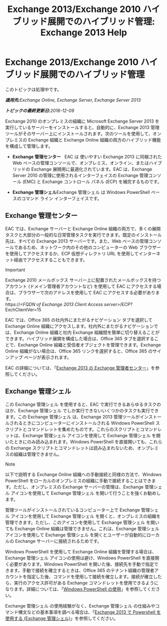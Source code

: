 ﻿---
title: 'Exchange 2013/Exchange 2010 ハイブリッド展開でのハイブリッド管理: Exchange 2013 Help'
TOCTitle: Exchange 2013/Exchange 2010 ハイブリッド展開でのハイブリッド管理
ms:assetid: 613ad2c2-bb7a-4810-b572-71945bd103f1
ms:mtpsurl: https://technet.microsoft.com/ja-jp/library/Dn393961(v=EXCHG.150)
ms:contentKeyID: 59635066
ms.date: 01/11/2018
mtps_version: v=EXCHG.150
ms.translationtype: HT
---

# Exchange 2013/Exchange 2010 ハイブリッド展開でのハイブリッド管理

このトピックは処理中です。  

_<strong>適用先:</strong>Exchange Online, Exchange Server, Exchange Server 2013_

_<strong>トピックの最終更新日:</strong>2016-12-09_

Exchange 2010 のオンプレミスの組織に Microsoft Exchange Server 2013 を実行しているサーバーをインストールすると、自動的に、Exchange 2013 管理ツールがそのサーバー上にインストールされます。次のツールを使用して、オンプレミスの Exchange 組織と Exchange Online 組織の両方のハイブリッド機能を構成して管理します。

  - **Exchange 管理センター**   EAC は 使いやすい Exchange 2013 に同梱された Web ベースの管理コンソールで、オンプレミス、オンライン、またはハイブリッドの Exchange 展開用に最適化されています。EAC は、Exchange Server 2010 の管理に使用されるインターフェイスの Exchange 管理コンソール (EMC) と Exchange コントロール パネル (ECP) を補完するものです。

  - **Exchange 管理シェル**Exchange 管理シェル は Windows PowerShell ベースのコマンド ライン インターフェイスです。

## Exchange 管理センター

EAC では、Exchange サーバーと Exchange Online 組織の両方で、多くの展開タスクと大部分の一般的な日常管理タスクを実行できます。既定のインストール先は、すべての Exchange 2013 サーバーです。また、Web ベースの管理コンソールであるため、ネットワーク内のその他のコンピューターの Web ブラウザーを使用してアクセスするか、ECP 仮想ディレクトリ URL を使用してインターネット経由でアクセスすることもできます。


> [!IMPORTANT]
> Exchange 2010 メールボックス サーバー上に配置されたメールボックスを持つアカウント (ドメイン管理者アカウントなど) を使用して EAC にアクセスする場合は、ブラウザーで次のアドレスを使用して EAC にアクセスする必要があります。<BR>https://<EM>&lt;FQDN of Exchange 2013 Client Access server&gt;</EM>/ECP? ExchClientVer=15



EAC では、Office 365 の社内外にまたがるナビゲーション タブを選択して Exchange Online 組織にアクセスします。社内外にまたがるナビゲーションでは、Exchange Online 組織と社内 Exchange 組織間を簡単に切り替えることができます。ハイブリッド展開を構成した場合は、Office 365 タブを選択することで、Exchange Online 組織と受信者オブジェクトを管理できます。Exchange Online 組織がない場合は、Office 365 リンクを選択すると、Office 365 のサインアップ ページが表示されます。

EAC の詳細については、「[Exchange 2013 の Exchange 管理者センター](https://technet.microsoft.com/ja-jp/library/jj150562\(v=exchg.150\))」を参照してください。

## Exchange 管理シェル

この Exchange 管理シェル を使用すると、EAC で実行できるあらゆるタスクのほか、Exchange 管理シェル でしか実行できないいくつかのタスクも実行できます。この Exchange 管理シェル は、Exchange 2013 管理ツールがインストールされるときにコンピューターにインストールされる Windows PowerShell スクリプトとコマンドレットを集めたものです。これらのスクリプトとコマンドレットは、Exchange 管理シェル アイコンを使用して Exchange 管理シェル を開いたときにのみ読み込まれます。Windows PowerShell を直接開いても、これらの Exchange スクリプトとコマンドレットは読み込まれないため、オンプレミスの組織は管理できません。


> [!NOTE]
> 以下で説明する Exchange Online 組織への手動接続と同様の方法で、Windows PowerShell をローカルのオンプレミスの組織に手動で接続することはできます。ただし、オンプレミスの Exchange サーバーの管理は、Exchange 管理シェル アイコンを使用して Exchange 管理シェル を開いて行うことを強くお勧めします。



管理ツールがインストールされているコンピューター上で Exchange 管理シェル アイコンを使用して Exchange 管理シェル を開くと、オンプレミスの組織を管理できます。ただし、このアイコンを使用して Exchange 管理シェル を開いても Exchange Online 組織は管理できません。これは、Exchange 管理シェル アイコンを使用して Exchange 管理シェル を開くとユーザーが自動的にローカルの Exchange サーバーに接続されるためです。

Windows PowerShell を使用して Exchange Online 組織を管理する場合は、Exchange 管理シェル アイコンの使用は避け、Windows PowerShell を直接開く必要があります。Windows PowerShell を開いた後、接続先を手動で指定できます。手動で接続を確立するときは、Office 365 のテナント組織の管理者アカウントを指定した後、コマンドを使用して接続を確立します。接続が確立したら、実行のアクセス許可がある Exchange コマンドレットを使用できるようになります。詳細については、「[Windows PowerShell の使用](http://go.microsoft.com/fwlink/p/?linkid=209660)」を参照してください。

Exchange 管理シェル の使用経験がなく、Exchange 管理シェル の仕組みやコマンド構文などの基本事項を調べる場合は、「[Exchange 2013 で Powershell を使用する (Exchange 管理シェル)](https://technet.microsoft.com/ja-jp/library/bb123778\(v=exchg.150\))」を参照してください。

